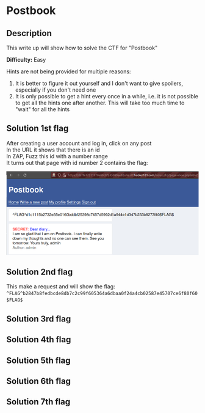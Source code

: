 # Postbook

## Description
This write up will show how to solve the CTF for "Postbook"

**Difficulty:** Easy

Hints are not being provided for multiple reasons:</br>
1. It is better to figure it out yourself and I don't want to give spoilers, especially if you don't need one
2. It is only possible to get a hint every once in a while, i.e. it is not possible to get all the hints one after another. This will take too much time to "wait" for all the hints

## Solution 1st flag
After creating a user account and log in, click on any post</br>
In the URL it shows that there is an id</br>
In ZAP, Fuzz this id with a number range</br>
It turns out that page with id number 2 contains the flag:</br>

![alt](https://github.com/8r0wn13/hacker101_ctf/blob/main/images/Screenshot%20from%202023-10-02%2002-28-05.png?raw=true)

## Solution 2nd flag







This make a request and will show the flag:</br>
`^FLAG^b2847b8fedbcde8db7c2c99f605364a6dbaa0f24a4cb02587e45707ce6f80f60$FLAG$`

## Solution 3rd flag





## Solution 4th flag





## Solution 5th flag





## Solution 6th flag





## Solution 7th flag



